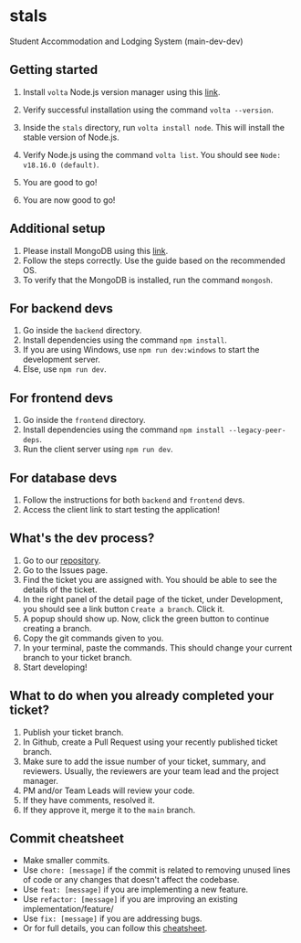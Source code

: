 # stals 

Student Accommodation and Lodging System (main-dev-dev)

## Getting started

1. Install ```volta``` Node.js version manager using this [link](https://docs.volta.sh/guide/getting-started).
2. Verify successful installation using the command ```volta --version```.
3. Inside the ```stals``` directory, run ```volta install node```. This will install the stable version of Node.js.
4. Verify Node.js using the command ```volta list```. You should see ```Node: v18.16.0 (default)```. 
5. You are good to go!

3. You are now good to go!

## Additional setup
1. Please install MongoDB using this [link](https://www.mongodb.com/docs/manual/administration/install-community/).
2. Follow the steps correctly. Use the guide based on the recommended OS.
3. To verify that the MongoDB is installed, run the command ```mongosh```.


## For backend devs

1. Go inside the ```backend``` directory. 
2. Install dependencies using the command ```npm install```.
3. If you are using Windows, use ```npm run dev:windows``` to start the development server.
4. Else, use ```npm run dev```.

## For frontend devs
1. Go inside the ```frontend``` directory. 
2. Install dependencies using the command ```npm install --legacy-peer-deps```.
3. Run the client server using ```npm run dev```.

## For database devs
1. Follow the instructions for both ```backend``` and ```frontend``` devs.
2. Access the client link to start testing the application!

## What's the dev process?
1. Go to our [repository](https://github.com/stals-e6l/stals).
2. Go to the Issues page.
3. Find the ticket you are assigned with. You should be able to see the details of the ticket.
4. In the right panel of the detail page of the ticket, under Development, you should see a link button ```Create a branch```. Click it.
5. A popup should show up. Now, click the green button to continue creating a branch.
6. Copy the git commands given to you.
7. In your terminal, paste the commands. This should change your current branch to your ticket branch.
8. Start developing!

## What to do when you already completed your ticket?
1. Publish your ticket branch.
2. In Github, create a Pull Request using your recently published ticket branch.
3. Make sure to add the issue number of your ticket, summary, and reviewers. Usually, the reviewers are your team lead and the project manager.
4. PM and/or Team Leads will review your code.
5. If they have comments, resolved it.
6. If they approve it, merge it to the ```main``` branch.

## Commit cheatsheet
- Make smaller commits.
- Use ```chore: [message]``` if the commit is related to removing unused lines of code or any changes that doesn't affect the codebase.
- Use ```feat: [message]``` if you are implementing a new feature.
- Use ```refactor: [message]``` if you are improving an existing implementation/feature/
- Use ```fix: [message]``` if you are addressing bugs.
- Or for full details, you can follow this [cheatsheet](https://www.conventionalcommits.org/en/v1.0.0/).

